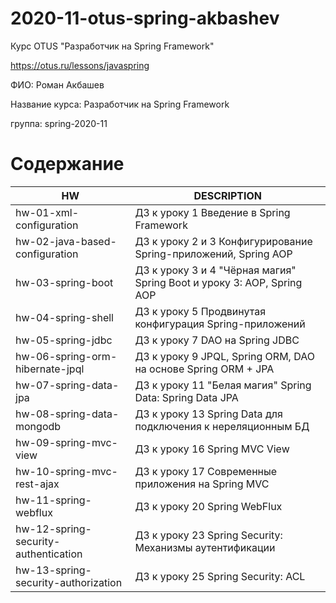 # 2020-11-otus-spring-akbashev

Курс OTUS "Разработчик на Spring Framework"

https://otus.ru/lessons/javaspring

ФИО: Роман Акбашев

Название курса: Разработчик на Spring Framework

группа: spring-2020-11

# Содержание
|HW|DESCRIPTION|
| ------ | ------ |
| hw-01-xml-configuration | ДЗ к уроку 1 Введение в Spring Framework |
| hw-02-java-based-configuration | ДЗ к уроку 2 и 3 Конфигурирование Spring-приложений, Spring AOP |
| hw-03-spring-boot | ДЗ к уроку 3 и 4 "Чёрная магия" Spring Boot и уроку 3: AOP, Spring AOP |
| hw-04-spring-shell | ДЗ к уроку 5 Продвинутая конфигурация Spring-приложений |
| hw-05-spring-jdbc | ДЗ к уроку 7 DAO на Spring JDBC |
| hw-06-spring-orm-hibernate-jpql | ДЗ к уроку 9 JPQL, Spring ORM, DAO на основе Spring ORM + JPA |
| hw-07-spring-data-jpa | ДЗ к уроку 11 "Белая магия" Spring Data: Spring Data JPA |
| hw-08-spring-data-mongodb | ДЗ к уроку 13 Spring Data для подключения к нереляционным БД |
| hw-09-spring-mvc-view | ДЗ к уроку 16 Spring MVC View |
| hw-10-spring-mvc-rest-ajax | ДЗ к уроку 17 Современные приложения на Spring MVC |
| hw-11-spring-webflux | ДЗ к уроку 20 Spring WebFlux |
| hw-12-spring-security-authentication | ДЗ к уроку 23 Spring Security: Механизмы аутентификации  |
| hw-13-spring-security-authorization | ДЗ к уроку 25 Spring Security: ACL  |